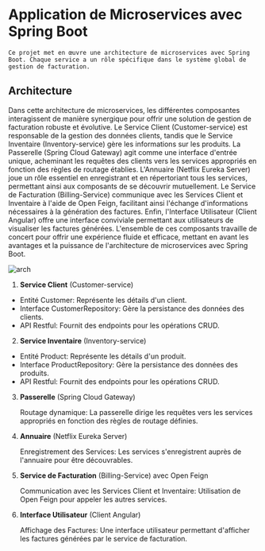 # **Application de Microservices avec Spring Boot**

    Ce projet met en œuvre une architecture de microservices avec Spring Boot. Chaque service a un rôle spécifique dans le système global de gestion de facturation.

## Architecture

Dans cette architecture de microservices, les différentes composantes interagissent de manière synergique pour offrir une solution de gestion de facturation robuste et évolutive. Le Service Client (Customer-service) est responsable de la gestion des données clients, tandis que le Service Inventaire (Inventory-service) gère les informations sur les produits. La Passerelle (Spring Cloud Gateway) agit comme une interface d'entrée unique, acheminant les requêtes des clients vers les services appropriés en fonction des règles de routage établies. L'Annuaire (Netflix Eureka Server) joue un rôle essentiel en enregistrant et en répertoriant tous les services, permettant ainsi aux composants de se découvrir mutuellement. Le Service de Facturation (Billing-Service) communique avec les Services Client et Inventaire à l'aide de Open Feign, facilitant ainsi l'échange d'informations nécessaires à la génération des factures. Enfin, l'Interface Utilisateur (Client Angular) offre une interface conviviale permettant aux utilisateurs de visualiser les factures générées. L'ensemble de ces composants travaille de concert pour offrir une expérience fluide et efficace, mettant en avant les avantages et la puissance de l'architecture de microservices avec Spring Boot.

![arch](https://github.com/HOUD-FatimaEzzahra/Spring-Cloud/blob/main/Architecture.png)

1. **Service Client** (Customer-service)

- Entité Customer: Représente les détails d'un client.
- Interface CustomerRepository: Gère la persistance des données des clients.
- API Restful: Fournit des endpoints pour les opérations CRUD.

2. **Service Inventaire** (Inventory-service)

- Entité Product: Représente les détails d'un produit.
- Interface ProductRepository: Gère la persistance des données des produits.
- API Restful: Fournit des endpoints pour les opérations CRUD.

3. **Passerelle** (Spring Cloud Gateway)

    Routage dynamique: La passerelle dirige les requêtes vers les services appropriés en fonction des règles de routage définies.

4. **Annuaire** (Netflix Eureka Server)

    Enregistrement des Services: Les services s'enregistrent auprès de l'annuaire pour être découvrables.

5. **Service de Facturation** (Billing-Service) avec Open Feign

    Communication avec les Services Client et Inventaire: Utilisation de Open Feign pour appeler les autres services.

6. **Interface Utilisateur** (Client Angular)

    Affichage des Factures: Une interface utilisateur permettant d'afficher les factures générées par le service de facturation.
